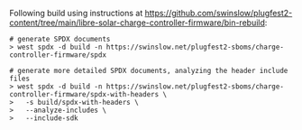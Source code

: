 Following build using instructions at https://github.com/swinslow/plugfest2-content/tree/main/libre-solar-charge-controller-firmware/bin-rebuild:

```
# generate SPDX documents
> west spdx -d build -n https://swinslow.net/plugfest2-sboms/charge-controller-firmware/spdx

# generate more detailed SPDX documents, analyzing the header include files
> west spdx -d build -n https://swinslow.net/plugfest2-sboms/charge-controller-firmware/spdx-with-headers \
>   -s build/spdx-with-headers \
>   --analyze-includes \
>   --include-sdk
```
